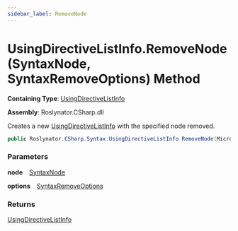 ```yaml
---
sidebar_label: RemoveNode
---
```


# UsingDirectiveListInfo\.RemoveNode\(SyntaxNode, SyntaxRemoveOptions\) Method

**Containing Type**: [UsingDirectiveListInfo](../index.md)

**Assembly**: Roslynator\.CSharp\.dll

  
Creates a new [UsingDirectiveListInfo](../index.md) with the specified node removed\.

```csharp
public Roslynator.CSharp.Syntax.UsingDirectiveListInfo RemoveNode(Microsoft.CodeAnalysis.SyntaxNode node, Microsoft.CodeAnalysis.SyntaxRemoveOptions options)
```

### Parameters

**node** &ensp; [SyntaxNode](https://docs.microsoft.com/en-us/dotnet/api/microsoft.codeanalysis.syntaxnode)

**options** &ensp; [SyntaxRemoveOptions](https://docs.microsoft.com/en-us/dotnet/api/microsoft.codeanalysis.syntaxremoveoptions)

### Returns

[UsingDirectiveListInfo](../index.md)

